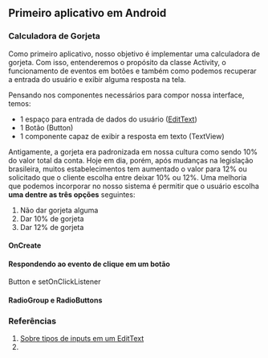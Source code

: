 ## Primeiro aplicativo em Android

### Calculadora de Gorjeta

Como primeiro aplicativo, nosso objetivo é implementar uma calculadora de gorjeta. Com isso, entenderemos o propósito da classe Activity, o funcionamento de eventos em botões e também como podemos recuperar a entrada do usuário e exibir alguma resposta na tela.

Pensando nos componentes necessários para compor nossa interface, temos:

* 1 espaço para entrada de dados do usuário ([EditText](https://developer.android.com/reference/kotlin/android/widget/EditText))
* 1 Botão (Button)
* 1 componente capaz de exibir a resposta em texto (TextView)

Antigamente, a gorjeta era padronizada em nossa cultura como sendo 10% do valor total da conta. Hoje em dia, porém, após mudanças na legislação brasileira, muitos estabelecimentos tem aumentado o valor para 12% ou solicitado que o cliente escolha entre deixar 10% ou 12%. Uma melhoria que podemos incorporar no nosso sistema é permitir que o usuário escolha **uma dentre as três opções** seguintes:

1. Não dar gorjeta alguma
2. Dar 10% de gorjeta
3. Dar 12% de gorjeta

#### OnCreate

#### Respondendo ao evento de clique em um botão

Button e setOnClickListener


#### RadioGroup e RadioButtons

####

### Referências

1. [Sobre tipos de inputs em um EditText](https://developer.android.com/training/keyboard-input/style)
2. 
<!--stackedit_data:
eyJoaXN0b3J5IjpbLTE1OTI1MzQ0NDIsLTkyMjM5NTI3XX0=
-->